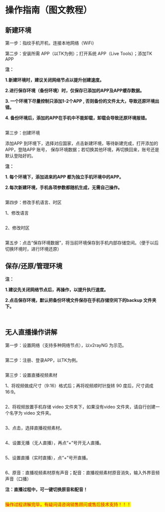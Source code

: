 # 操作指南（图文教程）

## 新建环境

第一步：指纹手机开机，连接本地网络（WiFi）

第二步：安装所需 APP（以TK为例）；打开系统 APP（Live Tools）；添加TK APP

**注：**

**1.新建环境时，建议关闭网络节点以提升创建速度。**

**2.进行保存环境（备份环境）时，仅保存已添加的APP及APP缓存数据。**

**3. 一个环境下尽量控制只添加1-2个APP , 否则备份的文件太大，导致还原环境出错。**

**4. 备份环境后，添加的APP在手机中不能卸载，卸载会导致还原环境报错。**

<figure><img src="../.gitbook/assets/image2.png" alt=""><figcaption></figcaption></figure>

第三步：创建环境

添加APP 到环境下，选择对应国家，点击新建环境，等待新建完成，打开添加的APP，登陆APP 账号， 保存环境数据；若切换其他环境，再切换回来，账号还是默认登陆好的。

**注：**

**1. 每个环境下，添加进来的APP 都为独立手机环境中的APP。**

**2.每次新建环境，手机各项参数都随机生成，无需自己操作。**



<figure><img src="../.gitbook/assets/bb.png" alt=""><figcaption></figcaption></figure>

第四步：修改手机语言、时区

1、修改语言

<figure><img src="../.gitbook/assets/3.png" alt=""><figcaption></figcaption></figure>

2、修改时区

<figure><img src="../.gitbook/assets/image (24).png" alt=""><figcaption></figcaption></figure>

第五步：点击“保存环境数据”，将当前环境保存到手机内部存储空间。（便于以后切换环境时，进行环境还原）

## 保存/还原/管理环境

**注：**

**1.建议先关闭网络节点后，再操作，以提升执行速度。**

**2.点击保存环境，默认把备份环境文件保存在手机存储空间下的backup 文件夹下。**

<figure><img src="../.gitbook/assets/image (4).png" alt=""><figcaption></figcaption></figure>

<figure><img src="../.gitbook/assets/image (77).png" alt=""><figcaption></figcaption></figure>

## 无人直播操作讲解

第一步：设置网络（支持多种网络节点），以v2rayNG 为示范。

<figure><img src="../.gitbook/assets/5 (1).png" alt=""><figcaption></figcaption></figure>

第二步：注册、登录APP，以TK为例。

<figure><img src="../.gitbook/assets/6.png" alt=""><figcaption></figcaption></figure>

第三步：设置直播视频素材

1、将视频做成尺寸（9:16）格式后；再将视频顺时针旋转 90 度后，尺寸调成 16:9。

<figure><img src="../.gitbook/assets/image (52) (1).png" alt=""><figcaption></figcaption></figure>

2、将视频放置手机存储 video 文件夹下，如果没有video 文件夹，请自行创建一个名字为 video 文件夹。

<figure><img src="../.gitbook/assets/image (50).png" alt=""><figcaption></figcaption></figure>

3、点击，选择直播视频素材。

<figure><img src="../.gitbook/assets/image (58).png" alt=""><figcaption></figcaption></figure>

4、设置无播（无人直播），再点“+”号开无人直播。

<figure><img src="../.gitbook/assets/77.png" alt=""><figcaption></figcaption></figure>

5、设置直播（实时直播），点“+”号开直播。

<figure><img src="../.gitbook/assets/image (15).png" alt=""><figcaption></figcaption></figure>

6、原音：直播视频素材原有声音；配音：直播视频素材原音消失，输入外界音频声音（口播）

**注：直播过程中，可一键切换原音和配音！**

<figure><img src="../.gitbook/assets/image (69).png" alt=""><figcaption></figcaption></figure>



<mark style="color:red;">操作过程讲解完毕，有疑问请咨询销售顾问或售后技术支持！！！</mark>
